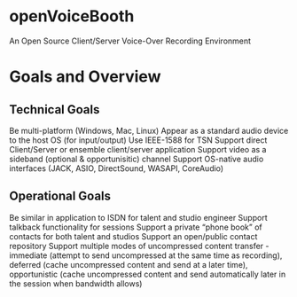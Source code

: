 # openVoiceBooth
An Open Source Client/Server Voice-Over Recording Environment

# Goals and Overview
## Technical Goals
Be multi-platform (Windows, Mac, Linux)
Appear as a standard audio device to the host OS (for input/output)
Use IEEE-1588 for TSN
Support direct Client/Server or ensemble client/server application
Support video as a sideband (optional & opportunisitic) channel
Support OS-native audio interfaces (JACK, ASIO, DirectSound, WASAPI, CoreAudio)

## Operational Goals
Be similar in application to ISDN for talent and studio engineer
Support talkback functionality for sessions
Support a private “phone book” of contacts for both talent and studios
Support an open/public contact repository
Support multiple modes of uncompressed content transfer - immediate (attempt to send uncompressed at the same time as recording), deferred (cache uncompressed content and send at a later time), opportunistic (cache uncompressed content and send automatically later in the session when bandwidth allows)

